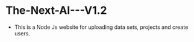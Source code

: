 # The-Next-AI---V1.2

- This is a Node Js website for uploading data sets, projects and create users. 
